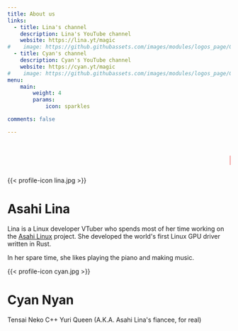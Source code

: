 ```yaml
---
title: About us
links:
  - title: Lina's channel
    description: Lina's YouTube channel
    website: https://lina.yt/magic
#    image: https://github.githubassets.com/images/modules/logos_page/GitHub-Mark.png
  - title: Cyan's channel
    description: Cyan's YouTube channel
    website: https://cyan.yt/magic
#    image: https://github.githubassets.com/images/modules/logos_page/GitHub-Mark.png
menu:
    main: 
        weight: 4
        params:
            icon: sparkles

comments: false

---
```


<h1 class="center-title"><marquee><span style="color:#F08484">M</span><span style="color:#F0AD84">e</span><span style="color:#F0D584">e</span><span style="color:#E2F084">t</span> <span style="color:#BAF084">t</span><span style="color:#92F084">h</span><span style="color:#84F09F">e</span> <span style="color:#84F0C8">h</span><span style="color:#84F0F0">e</span><span style="color:#84C8F0">r</span><span style="color:#849FF0">o</span><span style="color:#9284F0">i</span><span style="color:#BA84F0">n</span><span style="color:#E284F0">e</span><span style="color:#F084D5">s</span><span style="color:#F084AD">!</span></marquee></h1>

<div class="profiles">
  <div class="profile">
    {{< profile-icon lina.jpg >}}
    <h1>Asahi Lina</h1>
    <div>
  
Lina is a Linux developer VTuber who spends most of her time working on the [Asahi Linux](https://asahilinux.org) project. She developed the world's first Linux GPU driver written in Rust.

In her spare time, she likes playing the piano and making music.

  </div>
  </div>
  <div class="profile">
    {{< profile-icon cyan.jpg >}}
    <h1>Cyan Nyan</h1>
    <div>
    
Tensai Neko C++ Yuri Queen (A.K.A. Asahi Lina's fiancee, for real)

  </div>
  </div>
</div>
